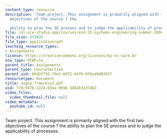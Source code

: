 ```yaml
---
content_type: resource
description: 'Team project. This assignment is primarily aligned with the first two
  objectives of the course ? the

  ability to plan the SE process and to judge the applicability of processes.'
file: /ol-ocw-studio-app/courses/esd-33-systems-engineering-summer-2004/f76c597b2224034a969b5882b32d74b2_asgn2_frmwrksv2.pdf
file_size: 273835
file_type: application/pdf
learning_resource_types:
- Assignments
license: https://creativecommons.org/licenses/by-nc-sa/4.0/
ocw_type: OCWFile
parent_title: Assignments
parent_type: CourseSection
parent_uid: 66d2ff32-70e2-68f2-0470-9fbea9d02b57
resourcetype: Document
title: asgn2_frmwrksv2.pdf
uid: f76c597b-2224-034a-969b-5882b32d74b2
video_files:
  video_thumbnail_file: null
video_metadata:
  youtube_id: null
---
```

Team project. This assignment is primarily aligned with the first two objectives of the course ? the
ability to plan the SE process and to judge the applicability of processes.
